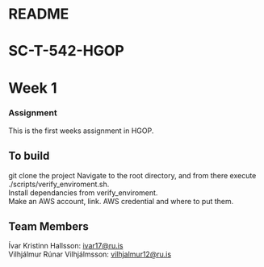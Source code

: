 # README  
# SC-T-542-HGOP  
# Week 1  
### Assignment  
This is the first weeks assignment in HGOP.  

## To build  
git clone the project
Navigate to the root directory, and from there execute ./scripts/verify_enviroment.sh.  
Install dependancies from verify_enviroment.  
Make an AWS account, link.
AWS credential and where to put them.



## Team Members  
Ívar Kristinn Hallsson: ivar17@ru.is      
Vilhjálmur Rúnar Vilhjálmsson: vilhjalmur12@ru.is  
